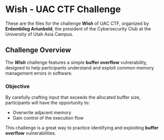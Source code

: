 # Wish - UAC CTF Challenge

These are the files for the challenge **_Wish_** of UAC CTF, organized by **Erdembileg Ariunbold**, the president of the Cybersecurity Club at the University of Utah Asia Campus.

## Challenge Overview

The **_Wish_** challenge features a simple **buffer overflow** vulnerability, designed to help participants understand and exploit common memory management errors in software.

### Objective

By carefully crafting input that exceeds the allocated buffer size, participants will have the opportunity to:
- Overwrite adjacent memory
- Gain control of the execution flow

This challenge is a great way to practice identifying and exploiting **buffer overflow** vulnerabilities.
